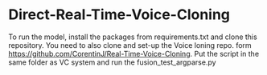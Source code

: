 # Direct-Real-Time-Voice-Cloning

To run the model, install the packages from requirements.txt and clone this repository.
You need to also clone and set-up the Voice loning repo. form https://github.com/CorentinJ/Real-Time-Voice-Cloning.
Put the script in the same folder as VC system and run the fusion_test_argparse.py 

